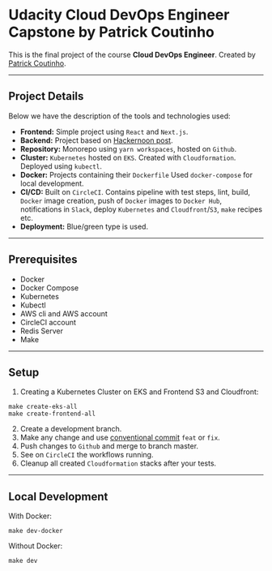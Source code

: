 # **Udacity Cloud DevOps Engineer Capstone by Patrick Coutinho**

This is the final project of the course **Cloud DevOps Engineer**. Created by [Patrick Coutinho](https://www.linkedin.com/in/patrickcoutinho/).

---

## Project Details

Below we have the description of the tools and technologies used:

- **Frontend:** Simple project using `React` and `Next.js`.
- **Backend:** Project based on [Hackernoon post](https://hackernoon.com/how-to-build-microservices-in-nestjs).
- **Repository:** Monorepo using `yarn workspaces`, hosted on `Github`.
- **Cluster:** `Kubernetes` hosted on `EKS`. Created with `Cloudformation`. Deployed using `kubectl`.
- **Docker:** Projects containing their `Dockerfile` Used `docker-compose` for local development.
- **CI/CD:** Built on `CircleCI`. Contains pipeline with test steps, lint, build, `Docker` image creation, push of `Docker` images to `Docker Hub`, notifications in `Slack`, deploy `Kubernetes` and `Cloudfront`/`S3`, `make` recipes etc.
- **Deployment:** Blue/green type is used.

---

## Prerequisites

- Docker
- Docker Compose
- Kubernetes
- Kubectl
- AWS cli and AWS account
- CircleCI account
- Redis Server
- Make

---

## Setup

1. Creating a Kubernetes Cluster on EKS and Frontend S3 and Cloudfront:

```shell
make create-eks-all
make create-frontend-all
```

2. Create a development branch.
3. Make any change and use [conventional commit](https://www.conventionalcommits.org/en/v1.0.0/) `feat` or `fix`.
4. Push changes to `Github` and merge to branch master.
5. See on `CircleCI` the workflows running.
6. Cleanup all created `Cloudformation` stacks after your tests.

---
## Local Development

With Docker:

```shell
make dev-docker
```

Without Docker:

```shell
make dev
```